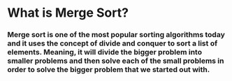 # What is Merge Sort?
### Merge sort is one of the most popular sorting algorithms today and it uses the concept of divide and conquer to sort a list of elements. Meaning, it will divide the bigger problem into smaller problems and then solve each of the small problems in order to solve the bigger problem that we started out with.
